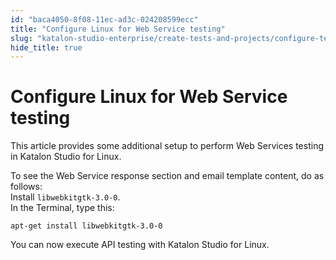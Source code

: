 ```yaml
---
id: "baca4050-8f08-11ec-ad3c-024208599ecc"
title: "Configure Linux for Web Service testing"
slug: "katalon-studio-enterprise/create-tests-and-projects/configure-test-cases/web-service-testing/configure-linux-for-web-service-testing"
hide_title: true
---
```


# <a id="task-3459" class="anchor_top_offset"/><a id="ariaid-title1" class="anchor_top_offset"/>Configure Linux for Web Service testing

<p xmlns="http://www.w3.org/1999/xhtml" className="shortdesc">This article provides some additional setup to perform Web Services testing in <span className="ph">Katalon Studio</span> for Linux.</p> 
<section xmlns="http://www.w3.org/1999/xhtml" className="section context">To see the Web Service response section and email template content, do as follows:</section> 
<div xmlns="http://www.w3.org/1999/xhtml" className="li step p"><span className="ph cmd">Install <code className="ph codeph">libwebkitgtk-3.0-0</code>.</span><div className="itemgroup tutorialinfo">In the Terminal, type this:<pre className="pre codeblock"><code>apt-get install libwebkitgtk-3.0-0</code></pre></div></div>
<section xmlns="http://www.w3.org/1999/xhtml" className="section result">You can now execute API testing with <span className="ph">Katalon Studio</span> for Linux.</section> 
